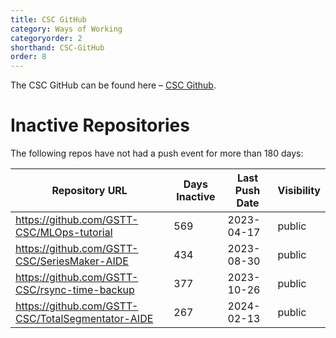 ```yaml
---
title: CSC GitHub
category: Ways of Working
categoryorder: 2
shorthand: CSC-GitHub
order: 8
---
```


The CSC GitHub can be found here – <a href="https://github.com/GSTT-CSC/">CSC Github</a>.

# Inactive Repositories

The following repos have not had a push event for more than 180 days:

| Repository URL | Days Inactive | Last Push Date | Visibility |
| --- | --- | --- | --- |
| https://github.com/GSTT-CSC/MLOps-tutorial | 569 | 2023-04-17 | public |
| https://github.com/GSTT-CSC/SeriesMaker-AIDE | 434 | 2023-08-30 | public |
| https://github.com/GSTT-CSC/rsync-time-backup | 377 | 2023-10-26 | public |
| https://github.com/GSTT-CSC/TotalSegmentator-AIDE | 267 | 2024-02-13 | public |
